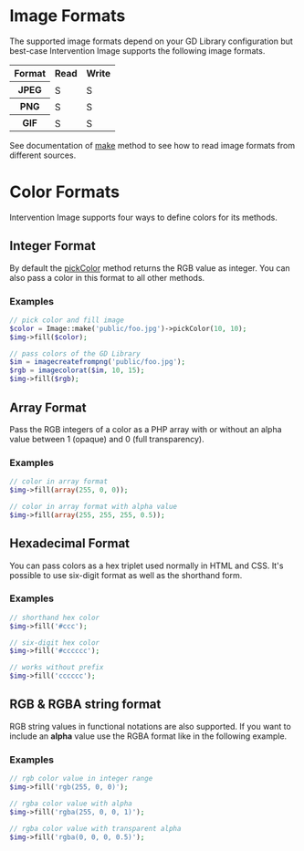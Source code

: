 # Image Formats

The supported image formats depend on your GD Library configuration but best-case Intervention Image supports the following image formats.

<table>
    <tr>
        <th>Format</th>
        <th>Read</th>
        <th>Write</th>
    </tr>
    <tr>
        <th>JPEG</th>
        <td><img src="/img/accept.png" width="16" height="16" alt="Supported"></td>
        <td><img src="/img/accept.png" width="16" height="16" alt="Supported"></td>
    </tr>
    <tr>
        <th>PNG</th>
        <td><img src="/img/accept.png" width="16" height="16" alt="Supported"></td>
        <td><img src="/img/accept.png" width="16" height="16" alt="Supported"></td>
    </tr>
    <tr>
        <th>GIF</th>
        <td><img src="/img/accept.png" width="16" height="16" alt="Supported"></td>
        <td><img src="/img/accept.png" width="16" height="16" alt="Supported"></td>
    </tr>
</table>

See documentation of [make](api/make) method to see how to read image formats from different sources.


# Color Formats

Intervention Image supports four ways to define colors for its methods.

## Integer Format
By default the [pickColor](api/pickColor) method returns the RGB value as integer. You can also pass a color in this format to all other methods.

### Examples

```php
// pick color and fill image
$color = Image::make('public/foo.jpg')->pickColor(10, 10);
$img->fill($color);

// pass colors of the GD Library
$im = imagecreatefrompng('public/foo.jpg');
$rgb = imagecolorat($im, 10, 15);
$img->fill($rgb);
```


## Array Format

Pass the RGB integers of a color as a PHP array with or without an alpha value between 1 (opaque) and 0 (full transparency).

### Examples

```php
// color in array format
$img->fill(array(255, 0, 0));

// color in array format with alpha value
$img->fill(array(255, 255, 255, 0.5));
```

## Hexadecimal Format
You can pass colors as a hex triplet used normally in HTML and CSS. It's possible to use six-digit format as well as the shorthand form.

### Examples

```php
// shorthand hex color
$img->fill('#ccc');

// six-digit hex color
$img->fill('#cccccc');

// works without prefix
$img->fill('cccccc');
```



## RGB &amp; RGBA string format
RGB string values in functional notations are also supported. If you want to include an **alpha** value use the RGBA format like in the following example.

### Examples

```php
// rgb color value in integer range
$img->fill('rgb(255, 0, 0)');

// rgba color value with alpha
$img->fill('rgba(255, 0, 0, 1)');

// rgba color value with transparent alpha
$img->fill('rgba(0, 0, 0, 0.5)');
```
